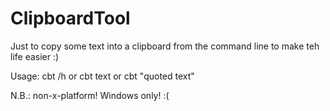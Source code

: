 # ClipboardTool
Just to copy some text into a clipboard from the command line to make teh life easier :) 

Usage: cbt /h or cbt text or cbt "quoted text"

N.B.: non-x-platform! Windows only! :(
